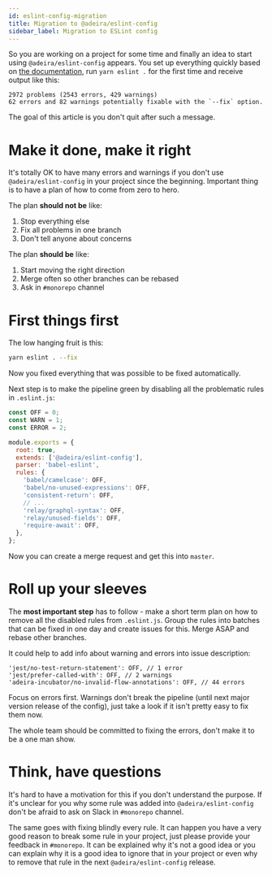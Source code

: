 ```yaml
---
id: eslint-config-migration
title: Migration to @adeira/eslint-config
sidebar_label: Migration to ESLint config
---
```


So you are working on a project for some time and finally an idea to start using `@adeira/eslint-config` appears. You set up everything quickly based on [the documentation](https://www.npmjs.com/package/@adeira/eslint-config), run `yarn eslint .` for the first time and receive output like this:

```text
2972 problems (2543 errors, 429 warnings)
62 errors and 82 warnings potentially fixable with the `--fix` option.
```

The goal of this article is you don't quit after such a message.

# Make it done, make it right

It's totally OK to have many errors and warnings if you don't use `@adeira/eslint-config` in your project since the beginning. Important thing is to have a plan of how to come from zero to hero.

The plan **should not be** like:

1. Stop everything else
2. Fix all problems in one branch
3. Don't tell anyone about concerns

The plan **should be** like:

1. Start moving the right direction
2. Merge often so other branches can be rebased
3. Ask in `#monorepo` channel

# First things first

The low hanging fruit is this:

```bash
yarn eslint . --fix
```

Now you fixed everything that was possible to be fixed automatically.

Next step is to make the pipeline green by disabling all the problematic rules in `.eslint.js`:

```js
const OFF = 0;
const WARN = 1;
const ERROR = 2;

module.exports = {
  root: true,
  extends: ['@adeira/eslint-config'],
  parser: 'babel-eslint',
  rules: {
    'babel/camelcase': OFF,
    'babel/no-unused-expressions': OFF,
    'consistent-return': OFF,
    // ...
    'relay/graphql-syntax': OFF,
    'relay/unused-fields': OFF,
    'require-await': OFF,
  },
};
```

Now you can create a merge request and get this into `master`.

# Roll up your sleeves

The **most important step** has to follow - make a short term plan on how to remove all the disabled rules from `.eslint.js`. Group the rules into batches that can be fixed in one day and create issues for this. Merge ASAP and rebase other branches.

It could help to add info about warning and errors into issue description:

```text
'jest/no-test-return-statement': OFF, // 1 error
'jest/prefer-called-with': OFF, // 2 warnings
'adeira-incubator/no-invalid-flow-annotations': OFF, // 44 errors
```

Focus on errors first. Warnings don't break the pipeline (until next major version release of the config), just take a look if it isn't pretty easy to fix them now.

The whole team should be committed to fixing the errors, don't make it to be a one man show.

# Think, have questions

It's hard to have a motivation for this if you don't understand the purpose. If it's unclear for you why some rule was added into `@adeira/eslint-config` don't be afraid to ask on Slack in `#monorepo` channel.

The same goes with fixing blindly every rule. It can happen you have a very good reason to break some rule in your project, just please provide your feedback in `#monorepo`. It can be explained why it's not a good idea or you can explain why it is a good idea to ignore that in your project or even why to remove that rule in the next `@adeira/eslint-config` release.
